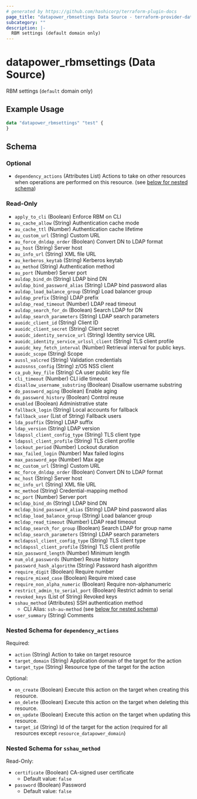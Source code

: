 ```yaml
---
# generated by https://github.com/hashicorp/terraform-plugin-docs
page_title: "datapower_rbmsettings Data Source - terraform-provider-datapower"
subcategory: ""
description: |-
  RBM settings (default domain only)
---
```


# datapower_rbmsettings (Data Source)

RBM settings (`default` domain only)

## Example Usage

```terraform
data "datapower_rbmsettings" "test" {
}
```

<!-- schema generated by tfplugindocs -->
## Schema

### Optional

- `dependency_actions` (Attributes List) Actions to take on other resources when operations are performed on this resource. (see [below for nested schema](#nestedatt--dependency_actions))

### Read-Only

- `apply_to_cli` (Boolean) Enforce RBM on CLI
- `au_cache_allow` (String) Authentication cache mode
- `au_cache_ttl` (Number) Authentication cache lifetime
- `au_custom_url` (String) Custom URL
- `au_force_dnldap_order` (Boolean) Convert DN to LDAP format
- `au_host` (String) Server host
- `au_info_url` (String) XML file URL
- `au_kerberos_keytab` (String) Kerberos keytab
- `au_method` (String) Authentication method
- `au_port` (Number) Server port
- `auldap_bind_dn` (String) LDAP bind DN
- `auldap_bind_password_alias` (String) LDAP bind password alias
- `auldap_load_balance_group` (String) Load balancer group
- `auldap_prefix` (String) LDAP prefix
- `auldap_read_timeout` (Number) LDAP read timeout
- `auldap_search_for_dn` (Boolean) Search LDAP for DN
- `auldap_search_parameters` (String) LDAP search parameters
- `auoidc_client_id` (String) Client ID
- `auoidc_client_secret` (String) Client secret
- `auoidc_identity_service_url` (String) Identity service URL
- `auoidc_identity_service_urlssl_client` (String) TLS client profile
- `auoidc_key_fetch_interval` (Number) Retrieval interval for public keys.
- `auoidc_scope` (String) Scope
- `aussl_valcred` (String) Validation credentials
- `auzosnss_config` (String) z/OS NSS client
- `ca_pub_key_file` (String) CA user public key file
- `cli_timeout` (Number) CLI idle timeout
- `disallow_username_substring` (Boolean) Disallow username substring
- `do_password_aging` (Boolean) Enable aging
- `do_password_history` (Boolean) Control reuse
- `enabled` (Boolean) Administrative state
- `fallback_login` (String) Local accounts for fallback
- `fallback_user` (List of String) Fallback users
- `lda_psuffix` (String) LDAP suffix
- `ldap_version` (String) LDAP version
- `ldapssl_client_config_type` (String) TLS client type
- `ldapssl_client_profile` (String) TLS client profile
- `lockout_period` (Number) Lockout duration
- `max_failed_login` (Number) Max failed logins
- `max_password_age` (Number) Max age
- `mc_custom_url` (String) Custom URL
- `mc_force_dnldap_order` (Boolean) Convert DN to LDAP format
- `mc_host` (String) Server host
- `mc_info_url` (String) XML file URL
- `mc_method` (String) Credential-mapping method
- `mc_port` (Number) Server port
- `mcldap_bind_dn` (String) LDAP bind DN
- `mcldap_bind_password_alias` (String) LDAP bind password alias
- `mcldap_load_balance_group` (String) Load balancer group
- `mcldap_read_timeout` (Number) LDAP read timeout
- `mcldap_search_for_group` (Boolean) Search LDAP for group name
- `mcldap_search_parameters` (String) LDAP search parameters
- `mcldapssl_client_config_type` (String) TLS client type
- `mcldapssl_client_profile` (String) TLS client profile
- `min_password_length` (Number) Minimum length
- `num_old_passwords` (Number) Reuse history
- `password_hash_algorithm` (String) Password hash algorithm
- `require_digit` (Boolean) Require number
- `require_mixed_case` (Boolean) Require mixed case
- `require_non_alpha_numeric` (Boolean) Require non-alphanumeric
- `restrict_admin_to_serial_port` (Boolean) Restrict admin to serial
- `revoked_keys` (List of String) Revoked keys
- `sshau_method` (Attributes) SSH authentication method
  - CLI Alias: `ssh-au-method` (see [below for nested schema](#nestedatt--sshau_method))
- `user_summary` (String) Comments

<a id="nestedatt--dependency_actions"></a>
### Nested Schema for `dependency_actions`

Required:

- `action` (String) Action to take on target resource
- `target_domain` (String) Application domain of the target for the action
- `target_type` (String) Resource type of the target for the action

Optional:

- `on_create` (Boolean) Execute this action on the target when creating this resource.
- `on_delete` (Boolean) Execute this action on the target when deleting this resource.
- `on_update` (Boolean) Execute this action on the target when updating this resource.
- `target_id` (String) Id of the target for the action (required for all resources except `resource_datapower_domain`)


<a id="nestedatt--sshau_method"></a>
### Nested Schema for `sshau_method`

Read-Only:

- `certificate` (Boolean) CA-signed user certificate
  - Default value: `false`
- `password` (Boolean) Password
  - Default value: `false`

